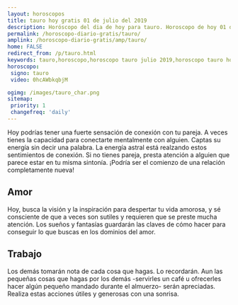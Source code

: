 ```yaml
---
layout: horoscopos
title: tauro hoy gratis 01 de julio del 2019 
description: Horóscopo del dia de hoy para tauro. Horoscopo de hoy 01 de julio del 2019. Las predicciones de amor, trabajo, vida personal gratis.
permalink: /horoscopo-diario-gratis/tauro/
amplink: /horoscopo-diario-gratis/amp/tauro/
home: FALSE
redirect_from: /p/tauro.html
keywords: tauro,horoscopo,horoscopo tauro julio 2019,horoscopo tauro hoy,tarot tauro julio 2019,horoscopo tauro,tarot tauro hoy,horoscopo de hoy,horoscopo diario,tarot del amor,horoscopo de hoy tauro,horoscopo diario del tarot, Horoscopo de hoy tauro 01 de julio del 2019,horóscopo del día,signos zodiacales 2019, el horoscopo de hoy
horoscopo:
 signo: tauro
 video: 0hcAWbkqbjM

ogimg: /images/tauro_char.png
sitemap:
 priority: 1
 changefreq: 'daily'
---
```



Hoy podrías tener una fuerte sensación de conexión con tu pareja. A veces tienes la capacidad para conectarte mentalmente con alguien. Captas su energía sin decir una palabra. La energía astral está realzando estos sentimientos de conexión. Si no tienes pareja, presta atención a alguien que parece estar en tu misma sintonía. ¡Podría ser el comienzo de una relación completamente nueva!

## Amor

Hoy, busca la visión y la inspiración para despertar tu vida amorosa, y sé consciente de que a veces son sutiles y requieren que se preste mucha atención. Los sueños y fantasías guardarán las claves de cómo hacer para conseguir lo que buscas en los dominios del amor.

## Trabajo

Los demás tomarán nota de cada cosa que hagas. Lo recordarán. Aun las pequeñas cosas que hagas por los demás -servirles un café u ofrecerles hacer algún pequeño mandado durante el almuerzo- serán apreciadas. Realiza estas acciones útiles y generosas con una sonrisa.